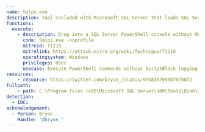 ```yaml
---
name: Sqlps.exe
description: Tool included with Microsoft SQL Server that loads SQL Server cmdlets.
functions:
  execute:
    - description: Drop into a SQL Server PowerShell console without Module and ScriptBlock Logging.
      code: Sqlps.exe -noprofile
      mitreid: T1218
      mitrelink: https://attack.mitre.org/wiki/Technique/T1218
      operatingsystem: Windows
      privileges: User
      usecase: Execute PowerShell commands without ScriptBlock logging.
resources:
    - resource: https://twitter.com/bryon_/status/975835709587075072
fullpath:
    - path: C:\Program files (x86\Microsoft SQL Server\100\Tools\Binn\sqlps.exe
detection:
  - IOC: 
acknowledgement:
  - Person: Bryon
    Handle: '@bryon_'
---
```

